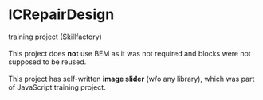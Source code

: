 # ICRepairDesign
training project (Skillfactory)<br>
<br>
This project does <b>not</b> use BEM as it was not required and blocks were not supposed to be reused.<br>
<br>
This project has self-written <b>image slider</b> (w/o any library), which was part of JavaScript training project.<br>

